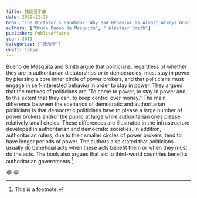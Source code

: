 ```yaml
---
title: 独裁者手册
date: 2019-12-18
book: "The Dictator's Handbook: Why Bad Behavior is Almost Always Good Politics"
authors: ["Bruce Bueno de Mesquita", " Alastair Smith"]
publisher: PublicAffairs
year: 2011
categories: ["政治学"]
draft: false
---
```




Bueno de Mesquita and Smith argue that politicians, regardless of whether they are in authoritarian dictatorships or in democracies, must stay in power by pleasing a core inner circle of power brokers, and that politicians must engage in self-interested behavior in order to stay in power. They argued that the motives of politicians are "To come to power, to stay in power and, to the extent that they can, to keep control over money." The main difference between the scenarios of democratic and authoritarian politicians is that democratic politicians have to please a large number of power brokers and/or the public at large while authoritarian ones please relatively small circles. These differences are illustrated in the infrastructure developed in authoritarian and democratic societies. In addition, authoritarian rulers, due to their smaller circles of power brokers, tend to have longer periods of power. The authors also stated that politicians usually do beneficial acts when these acts benefit them or when they must do the acts. The book also argues that aid to third-world countries benefits authoritarian governments.[^1]

:joy: 😀

[^1]: This is a footnote.
